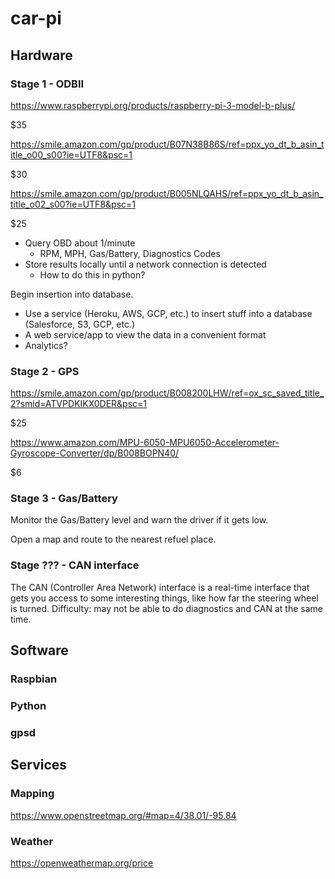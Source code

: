 # car-pi

## Hardware

### Stage 1 - ODBII
https://www.raspberrypi.org/products/raspberry-pi-3-model-b-plus/

$35

https://smile.amazon.com/gp/product/B07N38B86S/ref=ppx_yo_dt_b_asin_title_o00_s00?ie=UTF8&psc=1

$30

https://smile.amazon.com/gp/product/B005NLQAHS/ref=ppx_yo_dt_b_asin_title_o02_s00?ie=UTF8&psc=1

$25

* Query OBD about 1/minute
  * RPM, MPH, Gas/Battery, Diagnostics Codes
* Store results locally until a network connection is detected
  * How to do this in python?

Begin insertion into database.

* Use a service (Heroku, AWS, GCP, etc.) to insert stuff into a database (Salesforce, S3, GCP, etc.)
* A web service/app to view the data in a convenient format
* Analytics?

### Stage 2 - GPS

https://smile.amazon.com/gp/product/B008200LHW/ref=ox_sc_saved_title_2?smid=ATVPDKIKX0DER&psc=1

$25

https://www.amazon.com/MPU-6050-MPU6050-Accelerometer-Gyroscope-Converter/dp/B008BOPN40/

$6

### Stage 3 - Gas/Battery

Monitor the Gas/Battery level and warn the driver if it gets low.

Open a map and route to the nearest refuel place.

### Stage ??? - CAN interface

The CAN (Controller Area Network) interface is a real-time interface that gets you access to some interesting things, like how far the steering wheel is turned.  Difficulty: may not be able to do diagnostics and CAN at the same time.

## Software

### Raspbian

### Python

### gpsd

## Services

### Mapping

https://www.openstreetmap.org/#map=4/38.01/-95.84

### Weather

https://openweathermap.org/price
